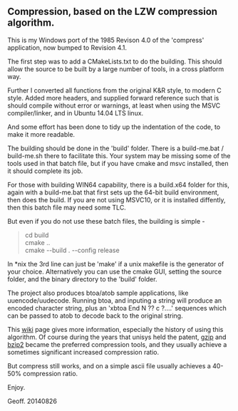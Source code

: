 Compression, based on the LZW compression algorithm.
----------------------------------------------------

This is my Windows port of the 1985 Revison 4.0 of the 'compress' application, now bumped
to Revision 4.1.

The first step was to add a CMakeLists.txt to do the building. This should allow 
the source to be built by a large number of tools, in a cross platform way.

Further I converted all functions from the original K&R style, to modern C 
style. Added more headers, and supplied forward reference such that is should
compile without error or warnings, at least when using the MSVC compiler/linker,
and in Ubuntu 14.04 LTS linux.

And some effort has been done to tidy up the indentation of the code, to make it 
more readable.

The building should be done in the 'build' folder. There is a build-me.bat / build-me.sh
there to facilitate this. Your system may be missing some of the tools used in 
that batch file, but if you have cmake and msvc installed, then it should 
complete its job.

For those with building WIN64 capability, there is a build.x64 folder for this,
again with a build-me.bat that first sets up the 64-bit build environment, then does 
the build. If you are not using MSVC10, or it is installed diffently, then this 
batch file may need some TLC.

But even if you do not use these batch files, the building is simple -

> cd build  
> cmake ..  
> cmake --build . --config release  

In *nix the 3rd line can just be 'make' if a unix makefile is the generator of your 
choice. Alternatively you can use the cmake GUI, setting the source folder, and the 
binary directory to the 'build' folder.

The project also produces btoa/atob sample applications, like uuencode/uudecode.
Running btoa, and inputing a string will produce an encoded character string,
plus an 'xbtoa End N ?? c ?....' sequences which can be passed to atob to decode 
back to the original string.

This <a href="http://en.wikipedia.org/wiki/Compress" target="_blank">wiki</a> page gives
more information, especially the history of using this algorithm. Of course during the 
years that unisys held the patent, <a href="http://www.gzip.org/" target="_blank">gzip</a>
and <a href="http://bzip.org/" target="_blank">bzip2</a> became the preferred compression 
tools, and they usually achieve a sometimes significant increased compression ratio.

But compress still works, and on a simple ascii file usually achieves a 40-50% compression
ratio.

Enjoy.

Geoff.
20140826

